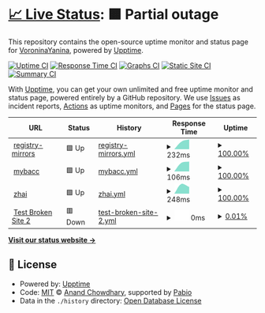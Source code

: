 # [📈 Live Status](https://registry-mirrors.top): <!--live status--> **🟧 Partial outage**

This repository contains the open-source uptime monitor and status page for [VoroninaYanina](https://registry-mirrors.top), powered by [Upptime](https://github.com/upptime/upptime).

[![Uptime CI](https://github.com/VoroninaYanina/upptime/workflows/Uptime%20CI/badge.svg)](https://github.com/VoroninaYanina/upptime/actions?query=workflow%3A%22Uptime+CI%22)
[![Response Time CI](https://github.com/VoroninaYanina/upptime/workflows/Response%20Time%20CI/badge.svg)](https://github.com/VoroninaYanina/upptime/actions?query=workflow%3A%22Response+Time+CI%22)
[![Graphs CI](https://github.com/VoroninaYanina/upptime/workflows/Graphs%20CI/badge.svg)](https://github.com/VoroninaYanina/upptime/actions?query=workflow%3A%22Graphs+CI%22)
[![Static Site CI](https://github.com/VoroninaYanina/upptime/workflows/Static%20Site%20CI/badge.svg)](https://github.com/VoroninaYanina/upptime/actions?query=workflow%3A%22Static+Site+CI%22)
[![Summary CI](https://github.com/VoroninaYanina/upptime/workflows/Summary%20CI/badge.svg)](https://github.com/VoroninaYanina/upptime/actions?query=workflow%3A%22Summary+CI%22)

With [Upptime](https://upptime.js.org), you can get your own unlimited and free uptime monitor and status page, powered entirely by a GitHub repository. We use [Issues](https://github.com/VoroninaYanina/upptime/issues) as incident reports, [Actions](https://github.com/VoroninaYanina/upptime/actions) as uptime monitors, and [Pages](https://registry-mirrors.top) for the status page.

<!--start: status pages-->
<!-- This summary is generated by Upptime (https://github.com/upptime/upptime) -->
<!-- Do not edit this manually, your changes will be overwritten -->
<!-- prettier-ignore -->
| URL | Status | History | Response Time | Uptime |
| --- | ------ | ------- | ------------- | ------ |
| <img alt="" src="https://icons.duckduckgo.com/ip3/hub.registry-mirrors.top.ico" height="13"> [registry-mirrors](https://hub.registry-mirrors.top) | 🟩 Up | [registry-mirrors.yml](https://github.com/VoroninaYanina/upptime/commits/HEAD/history/registry-mirrors.yml) | <details><summary><img alt="Response time graph" src="./graphs/registry-mirrors/response-time-week.png" height="20"> 232ms</summary><br><a href="https://registry-mirrors.top/history/registry-mirrors"><img alt="Response time 232" src="https://img.shields.io/endpoint?url=https%3A%2F%2Fraw.githubusercontent.com%2FVoroninaYanina%2Fupptime%2FHEAD%2Fapi%2Fregistry-mirrors%2Fresponse-time.json"></a><br><a href="https://registry-mirrors.top/history/registry-mirrors"><img alt="24-hour response time 232" src="https://img.shields.io/endpoint?url=https%3A%2F%2Fraw.githubusercontent.com%2FVoroninaYanina%2Fupptime%2FHEAD%2Fapi%2Fregistry-mirrors%2Fresponse-time-day.json"></a><br><a href="https://registry-mirrors.top/history/registry-mirrors"><img alt="7-day response time 232" src="https://img.shields.io/endpoint?url=https%3A%2F%2Fraw.githubusercontent.com%2FVoroninaYanina%2Fupptime%2FHEAD%2Fapi%2Fregistry-mirrors%2Fresponse-time-week.json"></a><br><a href="https://registry-mirrors.top/history/registry-mirrors"><img alt="30-day response time 232" src="https://img.shields.io/endpoint?url=https%3A%2F%2Fraw.githubusercontent.com%2FVoroninaYanina%2Fupptime%2FHEAD%2Fapi%2Fregistry-mirrors%2Fresponse-time-month.json"></a><br><a href="https://registry-mirrors.top/history/registry-mirrors"><img alt="1-year response time 232" src="https://img.shields.io/endpoint?url=https%3A%2F%2Fraw.githubusercontent.com%2FVoroninaYanina%2Fupptime%2FHEAD%2Fapi%2Fregistry-mirrors%2Fresponse-time-year.json"></a></details> | <details><summary><a href="https://registry-mirrors.top/history/registry-mirrors">100.00%</a></summary><a href="https://registry-mirrors.top/history/registry-mirrors"><img alt="All-time uptime 100.00%" src="https://img.shields.io/endpoint?url=https%3A%2F%2Fraw.githubusercontent.com%2FVoroninaYanina%2Fupptime%2FHEAD%2Fapi%2Fregistry-mirrors%2Fuptime.json"></a><br><a href="https://registry-mirrors.top/history/registry-mirrors"><img alt="24-hour uptime 100.00%" src="https://img.shields.io/endpoint?url=https%3A%2F%2Fraw.githubusercontent.com%2FVoroninaYanina%2Fupptime%2FHEAD%2Fapi%2Fregistry-mirrors%2Fuptime-day.json"></a><br><a href="https://registry-mirrors.top/history/registry-mirrors"><img alt="7-day uptime 100.00%" src="https://img.shields.io/endpoint?url=https%3A%2F%2Fraw.githubusercontent.com%2FVoroninaYanina%2Fupptime%2FHEAD%2Fapi%2Fregistry-mirrors%2Fuptime-week.json"></a><br><a href="https://registry-mirrors.top/history/registry-mirrors"><img alt="30-day uptime 100.00%" src="https://img.shields.io/endpoint?url=https%3A%2F%2Fraw.githubusercontent.com%2FVoroninaYanina%2Fupptime%2FHEAD%2Fapi%2Fregistry-mirrors%2Fuptime-month.json"></a><br><a href="https://registry-mirrors.top/history/registry-mirrors"><img alt="1-year uptime 100.00%" src="https://img.shields.io/endpoint?url=https%3A%2F%2Fraw.githubusercontent.com%2FVoroninaYanina%2Fupptime%2FHEAD%2Fapi%2Fregistry-mirrors%2Fuptime-year.json"></a></details>
| <img alt="" src="https://icons.duckduckgo.com/ip3/docker.mybacc.com.ico" height="13"> [mybacc](https://docker.mybacc.com) | 🟩 Up | [mybacc.yml](https://github.com/VoroninaYanina/upptime/commits/HEAD/history/mybacc.yml) | <details><summary><img alt="Response time graph" src="./graphs/mybacc/response-time-week.png" height="20"> 106ms</summary><br><a href="https://registry-mirrors.top/history/mybacc"><img alt="Response time 106" src="https://img.shields.io/endpoint?url=https%3A%2F%2Fraw.githubusercontent.com%2FVoroninaYanina%2Fupptime%2FHEAD%2Fapi%2Fmybacc%2Fresponse-time.json"></a><br><a href="https://registry-mirrors.top/history/mybacc"><img alt="24-hour response time 106" src="https://img.shields.io/endpoint?url=https%3A%2F%2Fraw.githubusercontent.com%2FVoroninaYanina%2Fupptime%2FHEAD%2Fapi%2Fmybacc%2Fresponse-time-day.json"></a><br><a href="https://registry-mirrors.top/history/mybacc"><img alt="7-day response time 106" src="https://img.shields.io/endpoint?url=https%3A%2F%2Fraw.githubusercontent.com%2FVoroninaYanina%2Fupptime%2FHEAD%2Fapi%2Fmybacc%2Fresponse-time-week.json"></a><br><a href="https://registry-mirrors.top/history/mybacc"><img alt="30-day response time 106" src="https://img.shields.io/endpoint?url=https%3A%2F%2Fraw.githubusercontent.com%2FVoroninaYanina%2Fupptime%2FHEAD%2Fapi%2Fmybacc%2Fresponse-time-month.json"></a><br><a href="https://registry-mirrors.top/history/mybacc"><img alt="1-year response time 106" src="https://img.shields.io/endpoint?url=https%3A%2F%2Fraw.githubusercontent.com%2FVoroninaYanina%2Fupptime%2FHEAD%2Fapi%2Fmybacc%2Fresponse-time-year.json"></a></details> | <details><summary><a href="https://registry-mirrors.top/history/mybacc">100.00%</a></summary><a href="https://registry-mirrors.top/history/mybacc"><img alt="All-time uptime 100.00%" src="https://img.shields.io/endpoint?url=https%3A%2F%2Fraw.githubusercontent.com%2FVoroninaYanina%2Fupptime%2FHEAD%2Fapi%2Fmybacc%2Fuptime.json"></a><br><a href="https://registry-mirrors.top/history/mybacc"><img alt="24-hour uptime 100.00%" src="https://img.shields.io/endpoint?url=https%3A%2F%2Fraw.githubusercontent.com%2FVoroninaYanina%2Fupptime%2FHEAD%2Fapi%2Fmybacc%2Fuptime-day.json"></a><br><a href="https://registry-mirrors.top/history/mybacc"><img alt="7-day uptime 100.00%" src="https://img.shields.io/endpoint?url=https%3A%2F%2Fraw.githubusercontent.com%2FVoroninaYanina%2Fupptime%2FHEAD%2Fapi%2Fmybacc%2Fuptime-week.json"></a><br><a href="https://registry-mirrors.top/history/mybacc"><img alt="30-day uptime 100.00%" src="https://img.shields.io/endpoint?url=https%3A%2F%2Fraw.githubusercontent.com%2FVoroninaYanina%2Fupptime%2FHEAD%2Fapi%2Fmybacc%2Fuptime-month.json"></a><br><a href="https://registry-mirrors.top/history/mybacc"><img alt="1-year uptime 100.00%" src="https://img.shields.io/endpoint?url=https%3A%2F%2Fraw.githubusercontent.com%2FVoroninaYanina%2Fupptime%2FHEAD%2Fapi%2Fmybacc%2Fuptime-year.json"></a></details>
| <img alt="" src="https://icons.duckduckgo.com/ip3/docker.zhai.cm.ico" height="13"> [zhai](https://docker.zhai.cm) | 🟩 Up | [zhai.yml](https://github.com/VoroninaYanina/upptime/commits/HEAD/history/zhai.yml) | <details><summary><img alt="Response time graph" src="./graphs/zhai/response-time-week.png" height="20"> 248ms</summary><br><a href="https://registry-mirrors.top/history/zhai"><img alt="Response time 248" src="https://img.shields.io/endpoint?url=https%3A%2F%2Fraw.githubusercontent.com%2FVoroninaYanina%2Fupptime%2FHEAD%2Fapi%2Fzhai%2Fresponse-time.json"></a><br><a href="https://registry-mirrors.top/history/zhai"><img alt="24-hour response time 248" src="https://img.shields.io/endpoint?url=https%3A%2F%2Fraw.githubusercontent.com%2FVoroninaYanina%2Fupptime%2FHEAD%2Fapi%2Fzhai%2Fresponse-time-day.json"></a><br><a href="https://registry-mirrors.top/history/zhai"><img alt="7-day response time 248" src="https://img.shields.io/endpoint?url=https%3A%2F%2Fraw.githubusercontent.com%2FVoroninaYanina%2Fupptime%2FHEAD%2Fapi%2Fzhai%2Fresponse-time-week.json"></a><br><a href="https://registry-mirrors.top/history/zhai"><img alt="30-day response time 248" src="https://img.shields.io/endpoint?url=https%3A%2F%2Fraw.githubusercontent.com%2FVoroninaYanina%2Fupptime%2FHEAD%2Fapi%2Fzhai%2Fresponse-time-month.json"></a><br><a href="https://registry-mirrors.top/history/zhai"><img alt="1-year response time 248" src="https://img.shields.io/endpoint?url=https%3A%2F%2Fraw.githubusercontent.com%2FVoroninaYanina%2Fupptime%2FHEAD%2Fapi%2Fzhai%2Fresponse-time-year.json"></a></details> | <details><summary><a href="https://registry-mirrors.top/history/zhai">100.00%</a></summary><a href="https://registry-mirrors.top/history/zhai"><img alt="All-time uptime 100.00%" src="https://img.shields.io/endpoint?url=https%3A%2F%2Fraw.githubusercontent.com%2FVoroninaYanina%2Fupptime%2FHEAD%2Fapi%2Fzhai%2Fuptime.json"></a><br><a href="https://registry-mirrors.top/history/zhai"><img alt="24-hour uptime 100.00%" src="https://img.shields.io/endpoint?url=https%3A%2F%2Fraw.githubusercontent.com%2FVoroninaYanina%2Fupptime%2FHEAD%2Fapi%2Fzhai%2Fuptime-day.json"></a><br><a href="https://registry-mirrors.top/history/zhai"><img alt="7-day uptime 100.00%" src="https://img.shields.io/endpoint?url=https%3A%2F%2Fraw.githubusercontent.com%2FVoroninaYanina%2Fupptime%2FHEAD%2Fapi%2Fzhai%2Fuptime-week.json"></a><br><a href="https://registry-mirrors.top/history/zhai"><img alt="30-day uptime 100.00%" src="https://img.shields.io/endpoint?url=https%3A%2F%2Fraw.githubusercontent.com%2FVoroninaYanina%2Fupptime%2FHEAD%2Fapi%2Fzhai%2Fuptime-month.json"></a><br><a href="https://registry-mirrors.top/history/zhai"><img alt="1-year uptime 100.00%" src="https://img.shields.io/endpoint?url=https%3A%2F%2Fraw.githubusercontent.com%2FVoroninaYanina%2Fupptime%2FHEAD%2Fapi%2Fzhai%2Fuptime-year.json"></a></details>
| <img alt="" src="https://icons.duckduckgo.com/ip3/thissitedoesnotexist.koj.co.ico" height="13"> [Test Broken Site 2](https://thissitedoesnotexist.koj.co) | 🟥 Down | [test-broken-site-2.yml](https://github.com/VoroninaYanina/upptime/commits/HEAD/history/test-broken-site-2.yml) | <details><summary><img alt="Response time graph" src="./graphs/test-broken-site-2/response-time-week.png" height="20"> 0ms</summary><br><a href="https://registry-mirrors.top/history/test-broken-site-2"><img alt="Response time 0" src="https://img.shields.io/endpoint?url=https%3A%2F%2Fraw.githubusercontent.com%2FVoroninaYanina%2Fupptime%2FHEAD%2Fapi%2Ftest-broken-site-2%2Fresponse-time.json"></a><br><a href="https://registry-mirrors.top/history/test-broken-site-2"><img alt="24-hour response time 0" src="https://img.shields.io/endpoint?url=https%3A%2F%2Fraw.githubusercontent.com%2FVoroninaYanina%2Fupptime%2FHEAD%2Fapi%2Ftest-broken-site-2%2Fresponse-time-day.json"></a><br><a href="https://registry-mirrors.top/history/test-broken-site-2"><img alt="7-day response time 0" src="https://img.shields.io/endpoint?url=https%3A%2F%2Fraw.githubusercontent.com%2FVoroninaYanina%2Fupptime%2FHEAD%2Fapi%2Ftest-broken-site-2%2Fresponse-time-week.json"></a><br><a href="https://registry-mirrors.top/history/test-broken-site-2"><img alt="30-day response time 0" src="https://img.shields.io/endpoint?url=https%3A%2F%2Fraw.githubusercontent.com%2FVoroninaYanina%2Fupptime%2FHEAD%2Fapi%2Ftest-broken-site-2%2Fresponse-time-month.json"></a><br><a href="https://registry-mirrors.top/history/test-broken-site-2"><img alt="1-year response time 0" src="https://img.shields.io/endpoint?url=https%3A%2F%2Fraw.githubusercontent.com%2FVoroninaYanina%2Fupptime%2FHEAD%2Fapi%2Ftest-broken-site-2%2Fresponse-time-year.json"></a></details> | <details><summary><a href="https://registry-mirrors.top/history/test-broken-site-2">0.01%</a></summary><a href="https://registry-mirrors.top/history/test-broken-site-2"><img alt="All-time uptime 0.01%" src="https://img.shields.io/endpoint?url=https%3A%2F%2Fraw.githubusercontent.com%2FVoroninaYanina%2Fupptime%2FHEAD%2Fapi%2Ftest-broken-site-2%2Fuptime.json"></a><br><a href="https://registry-mirrors.top/history/test-broken-site-2"><img alt="24-hour uptime 0.01%" src="https://img.shields.io/endpoint?url=https%3A%2F%2Fraw.githubusercontent.com%2FVoroninaYanina%2Fupptime%2FHEAD%2Fapi%2Ftest-broken-site-2%2Fuptime-day.json"></a><br><a href="https://registry-mirrors.top/history/test-broken-site-2"><img alt="7-day uptime 0.01%" src="https://img.shields.io/endpoint?url=https%3A%2F%2Fraw.githubusercontent.com%2FVoroninaYanina%2Fupptime%2FHEAD%2Fapi%2Ftest-broken-site-2%2Fuptime-week.json"></a><br><a href="https://registry-mirrors.top/history/test-broken-site-2"><img alt="30-day uptime 0.01%" src="https://img.shields.io/endpoint?url=https%3A%2F%2Fraw.githubusercontent.com%2FVoroninaYanina%2Fupptime%2FHEAD%2Fapi%2Ftest-broken-site-2%2Fuptime-month.json"></a><br><a href="https://registry-mirrors.top/history/test-broken-site-2"><img alt="1-year uptime 0.01%" src="https://img.shields.io/endpoint?url=https%3A%2F%2Fraw.githubusercontent.com%2FVoroninaYanina%2Fupptime%2FHEAD%2Fapi%2Ftest-broken-site-2%2Fuptime-year.json"></a></details>

<!--end: status pages-->

[**Visit our status website →**](https://registry-mirrors.top)

## 📄 License

- Powered by: [Upptime](https://github.com/upptime/upptime)
- Code: [MIT](./LICENSE) © [Anand Chowdhary](https://anandchowdhary.com), supported by [Pabio](https://pabio.com)
- Data in the `./history` directory: [Open Database License](https://opendatacommons.org/licenses/odbl/1-0/)
